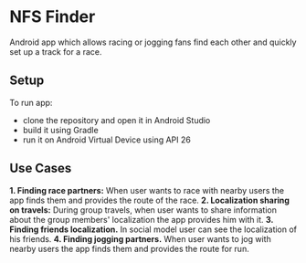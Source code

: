 # NFS Finder
Android app which allows racing or jogging fans find each other and quickly set up a track for a race.

## Setup
To run app:
 - clone the repository and open it in Android Studio
 - build it using Gradle
 - run it on Android Virtual Device using API 26

## Use Cases

 **1.  Finding race partners:**
	When user wants to race with nearby users the app finds them and provides the route of the race.
 **2. Localization sharing on travels:**
	During group travels, when user wants to share information about the group members' localization the app	 	 provides him with it.
**3. Finding friends localization.** 
	In social model user can see the localization of his friends.
**4. Finding jogging partners.**
	When user wants to jog with nearby users the app finds them and provides the route for run.
